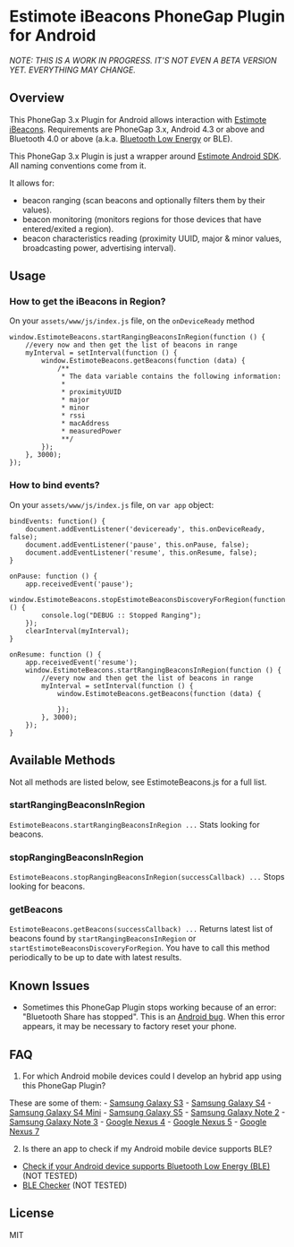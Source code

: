 # Estimote iBeacons PhoneGap Plugin for Android

*NOTE: THIS IS A WORK IN PROGRESS. IT'S NOT EVEN A BETA VERSION YET. EVERYTHING MAY CHANGE.*

## Overview

This PhoneGap 3.x Plugin for Android allows interaction with [Estimote iBeacons](http://estimote.com). Requirements are PhoneGap 3.x, Android 4.3 or above and Bluetooth 4.0 or above (a.k.a. [Bluetooth Low Energy](http://en.wikipedia.org/wiki/Bluetooth_low_energy) or BLE).

This PhoneGap 3.x Plugin is just a wrapper around [Estimote Android SDK](https://github.com/Estimote/Android-SDK). All naming conventions come from it.

It allows for:
- beacon ranging (scan beacons and optionally filters them by their values).
- beacon monitoring (monitors regions for those devices that have entered/exited a region).
- beacon characteristics reading (proximity UUID, major & minor values, broadcasting power, advertising interval).

## Usage

### How to get the iBeacons in Region?

On your `assets/www/js/index.js` file, on the `onDeviceReady` method

```
window.EstimoteBeacons.startRangingBeaconsInRegion(function () {
    //every now and then get the list of beacons in range
    myInterval = setInterval(function () {
        window.EstimoteBeacons.getBeacons(function (data) {
            /**
             * The data variable contains the following information:
             *
             * proximityUUID
             * major
             * minor
             * rssi
             * macAddress
             * measuredPower
             **/
        });
    }, 3000);
});
```

### How to bind events?

On your `assets/www/js/index.js` file, on `var app` object:

```
bindEvents: function() {
    document.addEventListener('deviceready', this.onDeviceReady, false);
    document.addEventListener('pause', this.onPause, false);
    document.addEventListener('resume', this.onResume, false);
}
```

```
onPause: function () {
    app.receivedEvent('pause');
    window.EstimoteBeacons.stopEstimoteBeaconsDiscoveryForRegion(function () {
        console.log("DEBUG :: Stopped Ranging");
    });
    clearInterval(myInterval);
}
```

```
onResume: function () {
    app.receivedEvent('resume');
    window.EstimoteBeacons.startRangingBeaconsInRegion(function () {
        //every now and then get the list of beacons in range
        myInterval = setInterval(function () {
            window.EstimoteBeacons.getBeacons(function (data) {

            });
        }, 3000);
    });
}
```

## Available Methods

Not all methods are listed below, see EstimoteBeacons.js for a full list.

### startRangingBeaconsInRegion

`EstimoteBeacons.startRangingBeaconsInRegion ...` Stats looking for beacons.

### stopRangingBeaconsInRegion

`EstimoteBeacons.stopRangingBeaconsInRegion(successCallback) ...` Stops looking for beacons.

### getBeacons

`EstimoteBeacons.getBeacons(successCallback) ...` Returns latest list of beacons found by `startRangingBeaconsInRegion` or `startEstimoteBeaconsDiscoveryForRegion`. You have to call this method periodically to be up to date with latest results.

## Known Issues

- Sometimes this PhoneGap Plugin stops working because of an error: "Bluetooth Share has stopped". This is an [Android bug](https://github.com/Estimote/Android-SDK#faq). When this error appears, it may be necessary to factory reset your phone.

## FAQ

1. For which Android mobile devices could I develop an hybrid app using this PhoneGap Plugin?

  These are some of them:
    - [Samsung Galaxy S3](http://www.samsung.com/global/galaxys3/)
    - [Samsung Galaxy S4](http://www.samsung.com/global/microsite/galaxys4/)
    - [Samsung Galaxy S4 Mini](http://www.samsung.com/global/microsite/galaxys4/)
    - [Samsung Galaxy S5](http://www.samsung.com/global/microsite/galaxys5/)
    - [Samsung Galaxy Note 2](http://www.samsung.com/galaxynote2/)
    - [Samsung Galaxy Note 3](http://www.samsung.com/us/guide-to-galaxy-smart-devices/galaxy-note-3.html)
    - [Google Nexus 4](http://www.google.com/intl/all/nexus/4/)
    - [Google Nexus 5](http://www.google.com/nexus/5/)
    - [Google Nexus 7](http://www.google.com/nexus/7/)

2. Is there an app to check if my Android mobile device supports BLE?

  - [Check if your Android device supports Bluetooth Low Energy (BLE)](http://weimenglee.blogspot.com/2013/10/check-if-your-android-device-supports.html) (NOT TESTED)
  - [BLE Checker](https://play.google.com/store/apps/details?id=com.magicalboy.btd) (NOT TESTED)

## License

MIT
